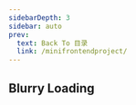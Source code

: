 ```yaml
---
sidebarDepth: 3
sidebar: auto
prev:
  text: Back To 目录
  link: /minifrontendproject/
---
```




## Blurry Loading